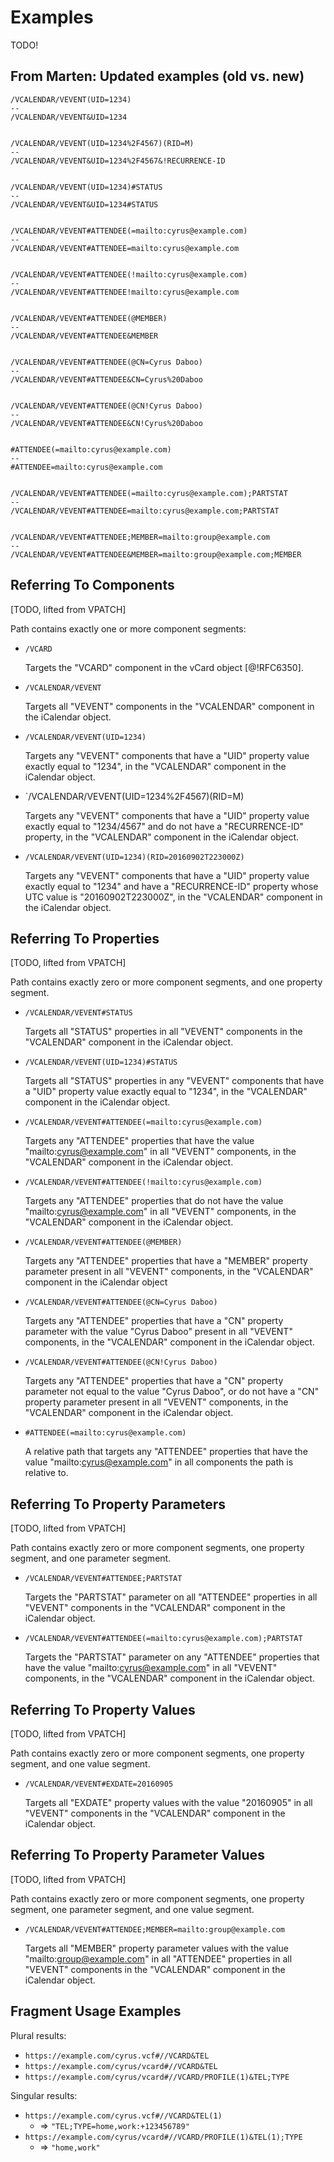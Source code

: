 # Examples

TODO!

## From Marten: Updated examples (old vs. new)

```
/VCALENDAR/VEVENT(UID=1234)
--
/VCALENDAR/VEVENT&UID=1234


/VCALENDAR/VEVENT(UID=1234%2F4567)(RID=M)
--
/VCALENDAR/VEVENT&UID=1234%2F4567&!RECURRENCE-ID


/VCALENDAR/VEVENT(UID=1234)#STATUS
--
/VCALENDAR/VEVENT&UID=1234#STATUS


/VCALENDAR/VEVENT#ATTENDEE(=mailto:cyrus@example.com)
--
/VCALENDAR/VEVENT#ATTENDEE=mailto:cyrus@example.com


/VCALENDAR/VEVENT#ATTENDEE(!mailto:cyrus@example.com)
--
/VCALENDAR/VEVENT#ATTENDEE!mailto:cyrus@example.com


/VCALENDAR/VEVENT#ATTENDEE(@MEMBER)
--
/VCALENDAR/VEVENT#ATTENDEE&MEMBER


/VCALENDAR/VEVENT#ATTENDEE(@CN=Cyrus Daboo)
--
/VCALENDAR/VEVENT#ATTENDEE&CN=Cyrus%20Daboo


/VCALENDAR/VEVENT#ATTENDEE(@CN!Cyrus Daboo)
--
/VCALENDAR/VEVENT#ATTENDEE&CN!Cyrus%20Daboo


#ATTENDEE(=mailto:cyrus@example.com)
--
#ATTENDEE=mailto:cyrus@example.com


/VCALENDAR/VEVENT#ATTENDEE(=mailto:cyrus@example.com);PARTSTAT
--
/VCALENDAR/VEVENT#ATTENDEE=mailto:cyrus@example.com;PARTSTAT


/VCALENDAR/VEVENT#ATTENDEE;MEMBER=mailto:group@example.com
--
/VCALENDAR/VEVENT#ATTENDEE&MEMBER=mailto:group@example.com;MEMBER
```

## Referring To Components

[TODO, lifted from VPATCH]

Path contains exactly one or more component segments:

* `/VCARD`

  Targets the "VCARD" component in the vCard object [@!RFC6350].

* `/VCALENDAR/VEVENT`

  Targets all "VEVENT" components in the "VCALENDAR" component in the
  iCalendar object.

* `/VCALENDAR/VEVENT(UID=1234)`

  Targets any "VEVENT" components that have a "UID" property value
  exactly equal to "1234", in the "VCALENDAR" component in the iCalendar
  object.

* `/VCALENDAR/VEVENT(UID=1234%2F4567)(RID=M)

  Targets any "VEVENT" components that have a "UID" property value
  exactly equal to "1234/4567" and do not have a "RECURRENCE-ID"
  property, in the "VCALENDAR" component in the iCalendar object.

* `/VCALENDAR/VEVENT(UID=1234)(RID=20160902T223000Z)`

  Targets any "VEVENT" components that have a "UID" property value exactly
  equal to "1234" and have a "RECURRENCE-ID" property whose UTC value is
  "20160902T223000Z", in the "VCALENDAR" component in the iCalendar
  object.


## Referring To Properties

[TODO, lifted from VPATCH]

Path contains exactly zero or more component segments, and one property segment.

* `/VCALENDAR/VEVENT#STATUS`

  Targets all "STATUS" properties in all "VEVENT" components in the
  "VCALENDAR" component in the iCalendar object.

* `/VCALENDAR/VEVENT(UID=1234)#STATUS`

  Targets all "STATUS" properties in any "VEVENT" components that have a
  "UID" property value exactly equal to "1234", in the "VCALENDAR"
  component in the iCalendar object.

* `/VCALENDAR/VEVENT#ATTENDEE(=mailto:cyrus@example.com)`

  Targets any "ATTENDEE" properties that have the value
  "mailto:cyrus@example.com" in all  "VEVENT" components, in the
  "VCALENDAR" component in the iCalendar object.

* `/VCALENDAR/VEVENT#ATTENDEE(!mailto:cyrus@example.com)`

  Targets any "ATTENDEE" properties that do not have the value
  "mailto:cyrus@example.com" in all  "VEVENT" components, in the
  "VCALENDAR" component in the iCalendar object.

* `/VCALENDAR/VEVENT#ATTENDEE(@MEMBER)`

  Targets any "ATTENDEE" properties that have a "MEMBER" property
  parameter present in all  "VEVENT" components, in the "VCALENDAR"
  component in the iCalendar object

* `/VCALENDAR/VEVENT#ATTENDEE(@CN=Cyrus Daboo)`

  Targets any "ATTENDEE" properties that have a "CN" property parameter
  with the value "Cyrus Daboo" present in all "VEVENT" components, in
  the "VCALENDAR" component in the iCalendar object.

* `/VCALENDAR/VEVENT#ATTENDEE(@CN!Cyrus Daboo)`

  Targets any "ATTENDEE" properties that have a "CN" property parameter
  not equal to the value "Cyrus Daboo", or do not have a "CN" property
  parameter present in all  "VEVENT" components, in the "VCALENDAR"
  component in the iCalendar object.

* `#ATTENDEE(=mailto:cyrus@example.com)`

  A relative path that targets any "ATTENDEE" properties that have the
  value "mailto:cyrus@example.com" in all components the path is
  relative to.


## Referring To Property Parameters

[TODO, lifted from VPATCH]

Path contains exactly zero or more component segments, one property
segment, and one parameter segment.

* `/VCALENDAR/VEVENT#ATTENDEE;PARTSTAT`

  Targets the "PARTSTAT" parameter on all "ATTENDEE" properties in all
  "VEVENT" components in the "VCALENDAR" component in the iCalendar
  object.

* `/VCALENDAR/VEVENT#ATTENDEE(=mailto:cyrus@example.com);PARTSTAT`

  Targets the "PARTSTAT" parameter on any "ATTENDEE" properties that
  have the value "mailto:cyrus@example.com" in all "VEVENT" components,
  in the "VCALENDAR" component in the iCalendar object.


## Referring To Property Values

[TODO, lifted from VPATCH]

Path contains exactly zero or more component segments, one property
segment, and one value segment.

* `/VCALENDAR/VEVENT#EXDATE=20160905`

  Targets all "EXDATE" property values with the value "20160905" in all
  "VEVENT" components in the "VCALENDAR" component in the iCalendar
  object.


## Referring To Property Parameter Values

[TODO, lifted from VPATCH]

Path contains exactly zero or more component segments, one property
segment, one parameter segment, and one value segment.

* `/VCALENDAR/VEVENT#ATTENDEE;MEMBER=mailto:group@example.com`

  Targets all "MEMBER" property parameter values with the value
  "mailto:group@example.com" in all "ATTENDEE" properties in all
  "VEVENT" components in the "VCALENDAR" component in the iCalendar
  object.


## Fragment Usage Examples

Plural results:

* `https://example.com/cyrus.vcf#//VCARD&TEL`
* `https://example.com/cyrus/vcard#//VCARD&TEL`
* `https://example.com/cyrus/vcard#//VCARD/PROFILE(1)&TEL;TYPE`

Singular results:

* `https://example.com/cyrus.vcf#//VCARD&TEL(1)`
  * => `"TEL;TYPE=home,work:+123456789"`
* `https://example.com/cyrus/vcard#//VCARD/PROFILE(1)&TEL(1);TYPE`
  * => `"home,work"`
